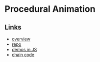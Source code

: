 
# Procedural Animation 

## Links

* [overview](https://www.youtube.com/watch?v=qlfh_rv6khY)
* [repo](https://github.com/argonautcode/animal-proc-anim)
* [demos in JS](https://zalo.github.io/blog/constraints/) 
* [chain code](https://github.com/zalo/zalo.github.io/blob/master/assets/js/Constraints/Chain.js)